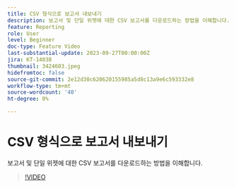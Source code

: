 ```yaml
---
title: CSV 형식으로 보고서 내보내기
description: 보고서 및 단일 위젯에 대한 CSV 보고서를 다운로드하는 방법을 이해합니다.
feature: Reporting
role: User
level: Beginner
doc-type: Feature Video
last-substantial-update: 2023-09-27T00:00:00Z
jira: KT-14038
thumbnail: 3424603.jpeg
hidefromtoc: false
source-git-commit: 2e12d30c620620155985a5d8c13a9e6c593332e8
workflow-type: tm+mt
source-wordcount: '40'
ht-degree: 0%

---
```



# CSV 형식으로 보고서 내보내기

보고서 및 단일 위젯에 대한 CSV 보고서를 다운로드하는 방법을 이해합니다.

>[!VIDEO](https://video.tv.adobe.com/v/3424603/?learn=on)
